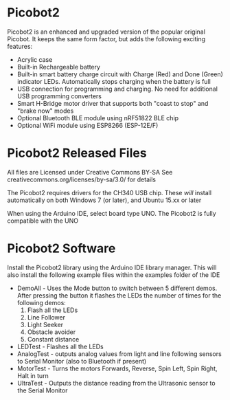 Picobot2
=======
Picobot2 is an enhanced and upgraded version of the popular original Picobot. It keeps the same form factor, but adds the following exciting features:

 - Acrylic case
 - Built-in Rechargeable battery
 - Built-in smart battery charge circuit with Charge (Red) and Done
   (Green) indicator LEDs. Automatically stops charging when the battery
   is full
 - USB connection for programming and charging. No need for additional
   USB programming converters
 - Smart H-Bridge motor driver that supports both "coast to stop" and
   "brake now" modes
 - Optional Bluetooth BLE module using nRF51822 BLE chip
 - Optional WiFi module using ESP8266 (ESP-12E/F)

Picobot2 Released Files
======================
All files are Licensed under Creative Commons BY-SA
See creativecommons.org/licenses/by-sa/3.0/ for details

The Picobot2 requires drivers for the CH340 USB chip. These *will* install automatically on both Windows 7 (or later), and Ubuntu 15.xx or later

When using the Arduino IDE, select board type UNO. The Picobot2 is fully compatible with the UNO


Picobot2 Software
================
Install the Picobot2 library using the Arduino IDE library manager.
This will also install the following example files within the examples folder of the IDE

 - DemoAll - Uses the Mode button to switch between 5 different demos.
   After pressing the button it flashes the LEDs the number of times for
   the following demos:
   	1. Flash all the LEDs
   	2. Line Follower
   	3. Light Seeker
   	4. Obstacle avoider
   	5. Constant distance
 - LEDTest - Flashes all the LEDs
 - AnalogTest - outputs analog values from light and line following
   sensors to Serial Monitor (also to Bluetooth if present)
 - MotorTest - Turns the motors Forwards, Reverse, Spin Left, Spin
   Right, Halt in turn
 - UltraTest - Outputs the distance reading from the Ultrasonic sensor
   to the Serial Monitor


